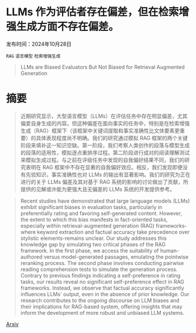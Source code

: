 # LLMs 作为评估者存在偏差，但在检索增强生成方面不存在偏差。

发布时间：2024年10月28日

`RAG` `语言模型` `检索增强生成`

> LLMs are Biased Evaluators But Not Biased for Retrieval Augmented Generation

# 摘要

> 近期研究显示，大型语言模型（LLMs）在评估任务中存在明显偏差，尤其偏爱自身生成的内容。但这种偏差在面向事实的任务中，特别是在检索增强生成（RAG）框架下（该框架中关键词提取和事实准确性比文体要素更重要）的具体表现程度尚不明确。我们的研究通过模拟 RAG 框架的两个关键阶段来填补这一知识空缺。第一阶段，我们考察人类创作的段落与模型生成的段落的适用性，模拟逐点重排序过程。第二阶段进行成对的阅读理解测试来模拟生成过程。与之前在评级任务中发现的自我偏好结果不同，我们的研究表明在 RAG 框架中不存在显著的自我偏好效应。相反，我们发现即便没有先验知识，事实准确性也对 LLMs 的输出有显著影响。我们的研究为正在进行的关于 LLMs 偏差及其对基于 RAG 系统的影响的讨论做出了贡献，所提供的见解或许能为更强大且无偏差的 LLMs 系统的开发提供参考。

> Recent studies have demonstrated that large language models (LLMs) exhibit significant biases in evaluation tasks, particularly in preferentially rating and favoring self-generated content. However, the extent to which this bias manifests in fact-oriented tasks, especially within retrieval-augmented generation (RAG) frameworks-where keyword extraction and factual accuracy take precedence over stylistic elements-remains unclear. Our study addresses this knowledge gap by simulating two critical phases of the RAG framework. In the first phase, we access the suitability of human-authored versus model-generated passages, emulating the pointwise reranking process. The second phase involves conducting pairwise reading comprehension tests to simulate the generation process. Contrary to previous findings indicating a self-preference in rating tasks, our results reveal no significant self-preference effect in RAG frameworks. Instead, we observe that factual accuracy significantly influences LLMs' output, even in the absence of prior knowledge. Our research contributes to the ongoing discourse on LLM biases and their implications for RAG-based system, offering insights that may inform the development of more robust and unbiased LLM systems.

[Arxiv](https://arxiv.org/abs/2410.20833)